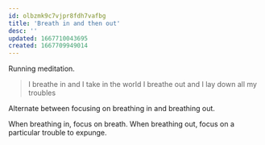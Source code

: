 ```yaml
---
id: olbzmk9c7vjpr8fdh7vafbg
title: 'Breath in and then out'
desc: ''
updated: 1667710043695
created: 1667709949014
---
```


Running meditation.
> I breathe in and I take in the world
> I breathe out and I lay down all my troubles

Alternate between focusing on breathing in and breathing out. 

When breathing in, focus on breath.
When breathing out, focus on a particular trouble to expunge.

